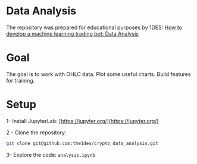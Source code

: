 # Data Analysis

The repository was prepared for educational purposes by 1DES:
[How to develop a machine learning trading bot: Data Analysis](https://1des.com/blog/posts/how-to-develop-machine-learning-trading-bot-data-analysis)

# Goal
The goal is to work with OHLC data. Plot some useful charts. Build features for training.  

# Setup
1- Install JupyterLab:
[https://jupyter.org/](https://jupyter.org/)

2 - Clone the repository:

```sh
git clone git@github.com:the1des/crypto_data_analysis.git
```

3- Explore the code: `analysis.ipynb`

